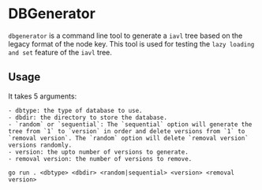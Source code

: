 # DBGenerator

`dbgenerator` is a command line tool to generate a `iavl` tree based on the legacy format of the node key.
This tool is used for testing the `lazy loading and set` feature of the `iavl` tree.

## Usage

It takes 5 arguments:

    - dbtype: the type of database to use. 
    - dbdir: the directory to store the database.
    - `random` or `sequential`: The `sequential` option will generate the tree from `1` to `version` in order and delete versions from `1` to `removal version`. The `random` option will delete `removal version` versions randomly.
    - version: the upto number of versions to generate.
    - removal version: the number of versions to remove.

```shell
go run . <dbtype> <dbdir> <random|sequential> <version> <removal version>
```
